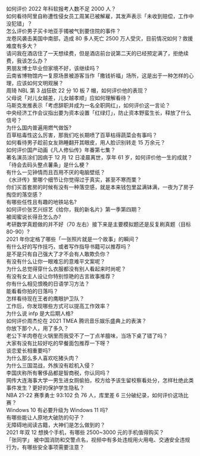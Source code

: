 如何评价 2022 年科软报考人数不足 2000 人？  
如何看待阿里自称遭性侵女员工周某已被解雇，其发声表示「未收到赔偿，工作中没犯错」？  
怎么评价男子买卡地亚手镯被气到要住院的事件？  
龙卷风袭击美国中南部，造成 80 多人死亡 2500 万人受灾，目前情况如何？救援难度有多大？  
请问我在酒店住了一天想续费，但是酒店前台说第二天的已经预定满了，拒绝续费，我该怎么办？  
男朋友博士毕业但家境不好，该继续吗？  
云南省博物馆内一复原场景被游客当作「撒钱祈福」场所，这是出于一种怎样的心理，应该如何文明观展？  
周琦 NBL 第 3 战狂砍 22 分 10 板 7 帽，如何评价他的表现？  
父母说「对儿女越差，儿女越孝顺」应如何理解看待？  
马斯克发推表示「考虑辞职并成为一名全职网红」，如何评价这一言论？  
中央经济工作会议指出要为资本设置「红绿灯」，防止资本野蛮生长，释放了什么信号？  
为什么国内普遍用燃气做饭?  
百草枯毒性这么厉害，那我们吃长期喷了百草枯得蔬菜会有事吗？  
如何看待男子趁前女友熟睡翻开其眼皮，用人脸识别转走 15 万余元？  
如何评价国产动画《凡人修仙传》年番第七集？  
著名演员涂们因病于 12 月 12 日凌晨离世，享年 61 岁，如何评价他一生的成就？  
「待会去码头整点薯条」是什么梗？  
有什么一见钟情而且百用不厌的电脑壁纸？  
《水浒传》里哪个细节让你觉得过于真实，甚至不寒而栗？  
你们买首套房的时候有没有一种落空感，就是本来钱包里盆满钵满，一夜为了房子掏空的落空感？  
有哪些任性且有趣的地铁站名?  
如何评价张艺兴综艺《给你，我的新名片》第一季第四期？  
被闺蜜说长得丑怎么办?  
考研数学真题做的并不好（70 左右）接下来是主要模拟题还是反复刷真题（目标 80-90）?  
2021 年你定格了哪些「一张照片就是一个故事」的瞬间？  
有什么好的写作技巧，或者写作指导书籍可以推荐吗？  
是不是只有自己强大了才不会有人敢欺负你？  
有没有什么让你一眼难忘的意难平文案呢？  
为什么总觉得穿什么衣服都没有别人看起来时尚呢？  
有没有女主人设让你特别惊艳的古言故事推荐？  
你有什么相见恨晚的日语学习方法？  
能看看你拍的日落吗？  
怎样看待现在王者的鹰眼护卫队？  
工作后，你发现哪些方式可以提高工作效率？  
为什么说 infp 是大后期人格?  
如何评价周杰伦在 2021 TMEA 腾讯音乐娱乐盛典上的表演？  
你放下那个人，用了多久？  
老公下羊肉卷在火锅里而我受不了一丁点羊膻味，当场下桌了错了吗？  
大家有没有比较好吃的早餐面包推荐一下呀？  
谈恋爱长相重要吗?  
为什么那么多人喜欢吃猪头肉？  
为什么三国混战，外族没有趁机入侵？  
李国庆称所有奢侈品都是智商税，你认同吗？  
网传大连海事大学一男生进女厕偷拍，校方给予该生留校察看处分，怎样杜绝此类事件发生？更好的保护学生隐私？  
NBA 21-22 赛季勇士 93:102 负 76 人，库里差 6 三分破纪录，如何评价这场比赛？  
Windows 10 有必要升级为 Windows 11 吗?  
有哪些能让人原地大破防的句子？  
无障碍地阅读古籍，大神们是怎么做到的？  
2021 年双 12 想换个手机，有哪些 2500~3000 元的手机值得购买？  
「张同学」 被中国消防和交警点名，视频中有多处违规用火用电、交通安全违规行为，有哪些安全事项需要注意？  
